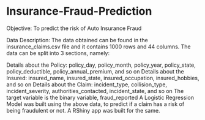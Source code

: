 # Insurance-Fraud-Prediction
Objective: To predict the risk of Auto Insurance Fraud

Data Description: The data obtained can be found in the insurance_claims.csv file and it contains 1000 rows and 44 columns. The data can be split into 3 sections, namely:

Details about the Policy: policy_day, policy_month, policy_year, policy_state, policy_deductible, policy_annual_premium, and so on
Details about the Insured: insured_name, insured_state, insured_occupation, insured_hobbies, and so on
Details about the Claim: incident_type, collision_type, incident_severity, authorities_contacted, incident_state, and so on The target variable is the binary variable, fraud_reported
A Logistic Regression Model was built using the above data, to predict if a claim has a risk of being fraudulent or not. A RShiny app was built for the same.
